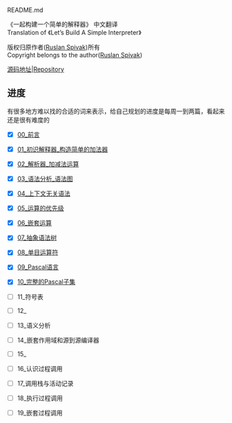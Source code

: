 README.md

《一起构建一个简单的解释器》 中文翻译  
Translation of 《Let’s Build A Simple Interpreter》 

版权归原作者([Ruslan Spivak](Logger.Instance.WriteException(e);))所有  
Copyright belongs to the author([Ruslan Spivak](Logger.Instance.WriteException(e);))

[源码地址](https://github.com/rspivak/lsbasi)|[Repository](https://github.com/rspivak/lsbasi)

## 进度  

有很多地方难以找的合适的词来表示，给自己规划的进度是每周一到两篇，看起来还是很有难度的

- [x] [00_前言](./lsbasi_cn/00_前言.md)  
- [x] [01_初识解释器_构造简单的加法器](./lsbasi_cn/01_初识解释器_构造简单的加法器.md)  
- [x] [02_解析器_加减法运算](./lsbasi_cn/02_解析器_加减法运算.md)  
- [x] [03_语法分析_语法图](./lsbasi_cn/03_语法分析_语法图.md)  
- [x] [04_上下文无关语法](./lsbasi_cn/04_上下文无关语法.md)  
- [x] [05_运算的优先级](./lsbasi_cn/05_运算的优先级.md)  
- [x] [06_嵌套运算](./lsbasi_cn/06_表达式嵌套.md)  
- [x] [07_抽象语法树](./lsbasi_cn/07_抽象语法树.md)  
- [x] [08_单目运算符](./lsbasi_cn/08_单目运算符.md)  
- [x] [09_Pascal语言](./lsbasi_cn/09_Pascal语言.md)  
- [x] [10_完整的Pascal子集](./lsbasi_cn/10_完整的Pascal子集.md)
- [ ] 11_符号表  
- [ ] 12_  
- [ ] 13_语义分析  
- [ ] 14_嵌套作用域和源到源编译器  
- [ ] 15_  
- [ ] 16_认识过程调用  
- [ ] 17_调用栈与活动记录  
- [ ] 18_执行过程调用  
- [ ] 19_嵌套过程调用  

